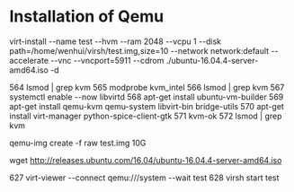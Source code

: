 # Installation of Qemu

 virt-install --name test --hvm --ram 2048 --vcpu 1 --disk path=/home/wenhui/virsh/test.img,size=10 --network network:default --accelerate --vnc --vncport=5911 --cdrom ./ubuntu-16.04.4-server-amd64.iso -d
 
 
   564  lsmod | grep kvm
  565  modprobe kvm_intel
  566  lsmod | grep kvm
  567  systemctl enable --now libvirtd
  568  apt-get install ubuntu-vm-builder
  569  apt-get install qemu-kvm qemu-system libvirt-bin bridge-utils
  570  apt-get install virt-manager python-spice-client-gtk
  571  kvm-ok
  572  lsmod | grep kvm
  
  
  qemu-img create -f raw test.img 10G
  
  
wget http://releases.ubuntu.com/16.04/ubuntu-16.04.4-server-amd64.iso

  
  
  627  virt-viewer --connect qemu:///system --wait test
  628  virsh start test



